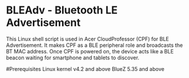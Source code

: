 # BLEAdv - Bluetooth LE Advertisement
This Linux shell script is used in Acer CloudProfessor (CPF) for BLE Advertisement.  It makes CPF as a BLE peripheral role and broadcasts the BT MAC address.  Once CPF is powered on, the device acts like a BLE beacon waiting for smartphone and tablets to discover.

#Prerequisites
Linux kernel v4.2 and above
BlueZ 5.35 and above



